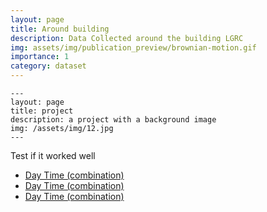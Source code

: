 ```yaml
---
layout: page
title: Around building
description: Data Collected around the building LGRC
img: assets/img/publication_preview/brownian-motion.gif
importance: 1
category: dataset
---
```



    ---
    layout: page
    title: project
    description: a project with a background image
    img: /assets/img/12.jpg
    ---

Test if it worked well
- [Day Time (combination)](https://drive.google.com/file/d/1yjjTl8oHpjtKL4hNG5-Ek48OJ-iM9Ujo/view?usp=drive_link)
- [Day Time (combination)](https://drive.google.com/file/d/1yjjTl8oHpjtKL4hNG5-Ek48OJ-iM9Ujo/view?usp=drive_link)
- [Day Time (combination)](https://drive.google.com/file/d/1yjjTl8oHpjtKL4hNG5-Ek48OJ-iM9Ujo/view?usp=drive_link)

